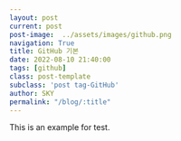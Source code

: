 ```yaml
---
layout: post
current: post
post-image:  ../assets/images/github.png
navigation: True
title: GitHub 기본
date: 2022-08-10 21:40:00
tags: [github]
class: post-template
subclass: 'post tag-GitHub'
author: SKY
permalink: "/blog/:title"
---
```


This is an example for test.